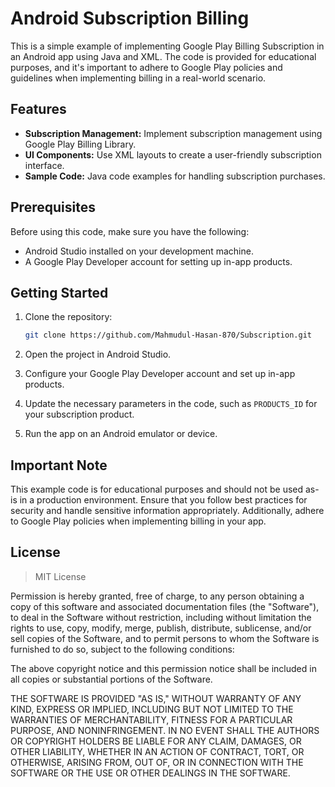 # Android Subscription Billing

This is a simple example of implementing Google Play Billing Subscription in an Android app using Java and XML. The code is provided for educational purposes, and it's important to adhere to Google Play policies and guidelines when implementing billing in a real-world scenario.

## Features

- **Subscription Management:** Implement subscription management using Google Play Billing Library.
- **UI Components:** Use XML layouts to create a user-friendly subscription interface.
- **Sample Code:** Java code examples for handling subscription purchases.

## Prerequisites

Before using this code, make sure you have the following:

- Android Studio installed on your development machine.
- A Google Play Developer account for setting up in-app products.

## Getting Started

1. Clone the repository:

    ```bash
    git clone https://github.com/Mahmudul-Hasan-870/Subscription.git
    ```

2. Open the project in Android Studio.

3. Configure your Google Play Developer account and set up in-app products.

4. Update the necessary parameters in the code, such as `PRODUCTS_ID` for your subscription product.

5. Run the app on an Android emulator or device.

## Important Note

This example code is for educational purposes and should not be used as-is in a production environment. Ensure that you follow best practices for security and handle sensitive information appropriately. Additionally, adhere to Google Play policies when implementing billing in your app.

## License

> MIT License

Permission is hereby granted, free of charge, to any person obtaining a copy of this software and associated documentation files (the "Software"), to deal in the Software without restriction, including without limitation the rights to use, copy, modify, merge, publish, distribute, sublicense, and/or sell copies of the Software, and to permit persons to whom the Software is furnished to do so, subject to the following conditions:

The above copyright notice and this permission notice shall be included in all copies or substantial portions of the Software.

THE SOFTWARE IS PROVIDED "AS IS," WITHOUT WARRANTY OF ANY KIND, EXPRESS OR IMPLIED, INCLUDING BUT NOT LIMITED TO THE WARRANTIES OF MERCHANTABILITY, FITNESS FOR A PARTICULAR PURPOSE, AND NONINFRINGEMENT. IN NO EVENT SHALL THE AUTHORS OR COPYRIGHT HOLDERS BE LIABLE FOR ANY CLAIM, DAMAGES, OR OTHER LIABILITY, WHETHER IN AN ACTION OF CONTRACT, TORT, OR OTHERWISE, ARISING FROM, OUT OF, OR IN CONNECTION WITH THE SOFTWARE OR THE USE OR OTHER DEALINGS IN THE SOFTWARE.

